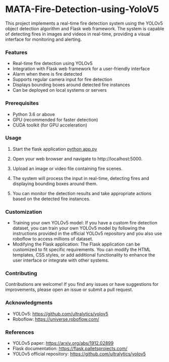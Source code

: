 # MATA-Fire-Detection-using-YoloV5

This project implements a real-time fire detection system using the YOLOv5 object detection algorithm and Flask web framework. The system is capable of detecting fires in images and videos in real-time, providing a visual interface for monitoring and alerting.

### Features 
* Real-time fire detection using YOLOv5
* Integration with Flask web framework for a user-friendly interface
* Alarm when there is fire detected
* Supports regular camera input for fire detection
* Displays bounding boxes around detected fire instances
* Can be deployed on local systems or servers

### Prerequisites
* Python 3.6 or above
* GPU (recommended for faster detection)
* CUDA toolkit (for GPU acceleration)

### Usage
1. Start the flask application
[python app.py](url)

2. Open your web browser and navigate to http://localhost:5000.
3. Upload an image or video file containing fire scenes.
4. The system will process the input in real-time, detecting fires and displaying bounding boxes around them.
5. You can monitor the detection results and take appropriate actions based on the detected fire instances.

### Customization
* Training your own YOLOv5 model: If you have a custom fire detection dataset, you can train your own YOLOv5 model by following the instructions provided in the official YOLOv5 repository and you also use roboflow to access millions of dataset.
* Modifying the Flask application: The Flask application can be customized to fit specific requirements. You can modify the HTML templates, CSS styles, or add additional functionality to enhance the user interface or integrate with other systems.

### Contributing
Contributions are welcome! If you find any issues or have suggestions for improvements, please open an issue or submit a pull request.

### Acknowledgments
* YOLOv5: https://github.com/ultralytics/yolov5
* Roboflow: https://universe.roboflow.com/

### References
* YOLOv5 paper: https://arxiv.org/abs/1912.02899
* Flask documentation: https://flask.palletsprojects.com/
* YOLOv5 official repository: https://github.com/ultralytics/yolov5

